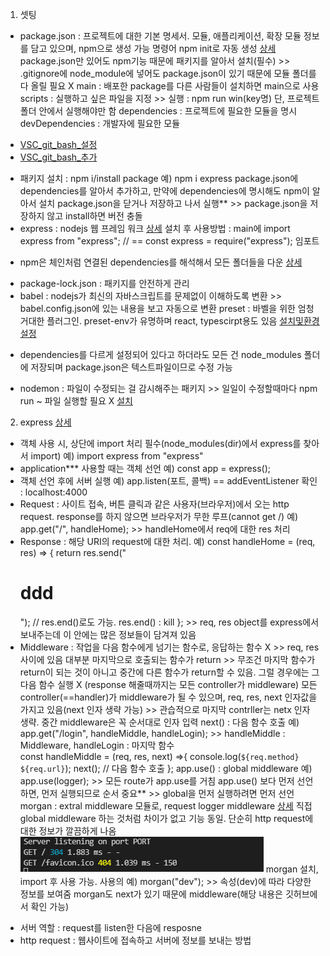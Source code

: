 1. 셋팅 
- package.json : 프로젝트에 대한 기본 명세서. 모듈, 애플리케이션, 확장 모듈 정보를 담고 있으며, npm으로 생성 가능 
                 명령어 npm init로 자동 생성 [상세](https://edu.goorm.io/learn/lecture/557/%ED%95%9C-%EB%88%88%EC%97%90-%EB%81%9D%EB%82%B4%EB%8A%94-node-js/lesson/174371/package-json)
                 package.json만 있어도 npm기능 때문에 패키지를 알아서 설치(필수) >> .gitignore에 node_module에 넣어도 package.json이 있기 때문에 모듈 폴더를 다 올릴 필요 X 
                 main : 배포한 package를 다른 사람들이 설치하면 main으로 사용 
                 scripts : 실행하고 싶은 파일을 지정 >> 실행 : npm run win(key명) 단, 프로젝트 폴더 안에서 실행해야만 함 
                 dependencies : 프로젝트에 필요한 모듈을 명시
                 devDependencies : 개발자에 필요한 모듈 
* [VSC_git_bash_설정](https://velog.io/@westkite/vscode-%ED%84%B0%EB%AF%B8%EB%84%90-Git-bash-%EC%84%A4%EC%A0%95)
* [VSC_git_bash_추가](https://notstop.co.kr/401/)
- 패키지 설치 : npm i/install package 예) npm i express 
               package.json에 dependencies를 알아서 추가하고, 만약에 dependencies에 명시해도 npm이 알아서 설치 
               package.json을 닫거나 저장하고 나서 실행** >> package.json을 저장하지 않고 install하면 버전 충돌 
- express : nodejs 웹 프레임 워크 [상세](https://developer.mozilla.org/ko/docs/Learn/Server-side/Express_Nodejs/Introduction)
            설치 후 사용방법 : main에 import express from "express"; // == const express = require("express"); 임포트 
* npm은 체인처럼 연결된 dependencies를 해석해서 모든 폴더들을 다운 [상세](https://web-front-end.tistory.com/3)
- package-lock.json : 패키지를 안전하게 관리 
- babel : nodejs가 최신의 자바스크립트를 문제없이 이해하도록 변환 >> babel.config.json에 있는 내용을 보고 자동으로 변환 
          preset : 바벨을 위한 엄청 거대한 플러그인. preset-env가 유명하며 react, typescirpt용도 있음 
          [설치및환경설정](https://babeljs.io/setup#installation)
* dependencies를 다르게 설정되어 있다고 하더라도 모든 건 node_modules 폴더에 저장되며 package.json은 텍스트파일이므로 수정 가능  
- nodemon : 파일이 수정되는 걸 감시해주는 패키지 >> 일일이 수정할때마다 npm run ~ 파일 실행할 필요 X 
            [설치](https://babeljs.io/setup#installation)

2. express [상세](https://expressjs.com/ko/4x/api.html#app)
- 객체 사용 시, 상단에 import 처리 필수(node_modules(dir)에서 express를 찾아서 import) 예) import express from "express" 
- application*** 사용할 때는 객체 선언 예) const app = express(); 
- 객체 선언 후에 서버 실행 예) app.listen(포트, 콜백) == addEventListener 확인 : localhost:4000 
- Request : 사이트 접속, 버튼 클릭과 같은 사용자(브라우저)에서 오는 http request.
            response를 하지 않으면 브라우저가 무한 루프(cannot get /) 예) app.get("/", handleHome); >> handleHome에서 req에 대한 res 처리 
- Response : 해당 URI의 request에 대한 처리. 
             예) const handleHome = (req, res) => {
                    return res.send("<h1>ddd</h1>"); // res.end()로도 가능. res.end() : kill 
                }; >> req, res object를 express에서 보내주는데 이 안에는 많은 정보들이 담겨져 있음
- Middleware : 작업을 다음 함수에게 넘기는 함수로, 응답하는 함수 X >> req, res 사이에 있음
               대부분 마지막으로 호출되는 함수가 return >> 무조건 마지막 함수가 return이 되는 것이 아니고 중간에 다른 함수가 return할 수 있음. 그럴 경우에는 그 다음 함수 실행 X (response 해줄때까지는 모든 controller가 middleware) 
               모든 controller(==handler)가 middleware가 될 수 있으며, req, res, next 인자값을 가지고 있음(next 인자 생략 가능) >> 관습적으로 마지막 contrller는 netx 인자 생략. 중간 middleware은 꼭 순서대로 인자 입력
               next() : 다음 함수 호출 예) app.get("/login", handleMiddle, handleLogin); >> handleMiddle : Middleware, handleLogin : 마지막 함수  
               const handleMiddle = (req, res, next) =>{
                    console.log(`${req.method} ${req.url}`);
                    next(); // 다음 함수 호출 
                };
               app.use() : global middleware 예) app.use(logger); >> 모든 route가 app.use를 거침 
                           app.use() 보다 먼저 선언하면, 먼저 실행되므로 순서 중요** >> global을 먼저 실행하려면 먼저 선언 
               morgan : extral middleware 모듈로, request logger middleware [상세](https://www.npmjs.com/package/morgan)
                        직접 global middleware 하는 것처럼 차이가 없고 기능 동일. 단순히 http request에 대한 정보가 깔끔하게 나옴 ![morgan](./src/images/morgan.png)
                        morgan 설치, import 후 사용 가능. 사용의 예) morgan("dev"); >> 속성(dev)에 따라 다양한 정보를 보여줌 
                        morgan도 next가 있기 때문에 middleware(해당 내용은 깃허브에서 확인 가능)
* 서버 역할 : request를 listen한 다음에 resposne 
* http request : 웹사이트에 접속하고 서버에 정보를 보내는 방법  

